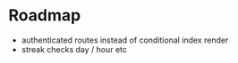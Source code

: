 # Roadmap

- authenticated routes instead of conditional index render
- streak checks day / hour etc
